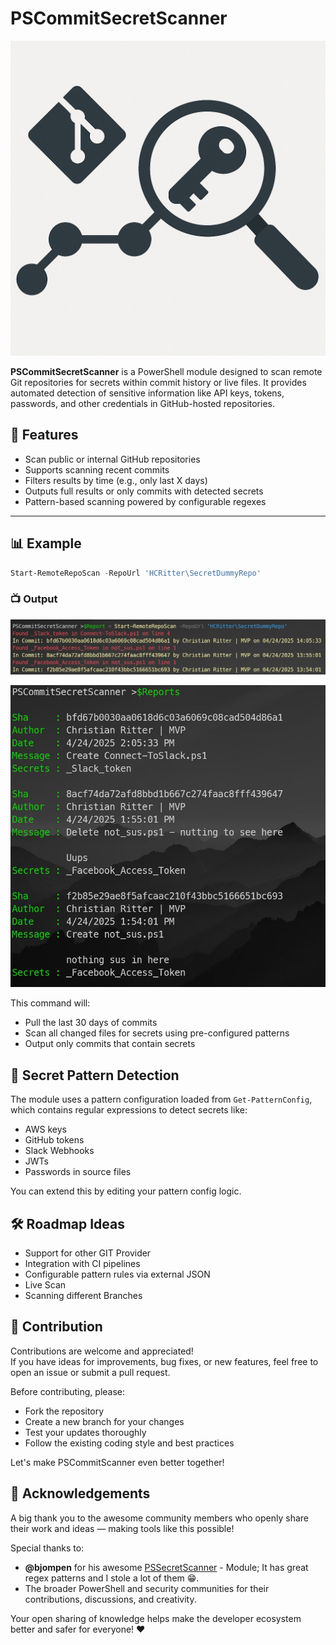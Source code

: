 # PSCommitSecretScanner

![PSCommitSecretScanner Logo](PSCommitSecretScanner.png)

**PSCommitSecretScanner** is a PowerShell module designed to scan remote Git repositories for secrets within commit history or live files. It provides automated detection of sensitive information like API keys, tokens, passwords, and other credentials in GitHub-hosted repositories.

## 🚀 Features

- Scan public or internal GitHub repositories
- Supports scanning recent commits
- Filters results by time (e.g., only last X days)
- Outputs full results or only commits with detected secrets
- Pattern-based scanning powered by configurable regexes

---

## 📊 Example

```PowerShell
Start-RemoteRepoScan -RepoUrl 'HCRitter\SecretDummyRepo' 
```

### 📺 Output

![PSCSS in Action 1](PSCommitSecretScannerInAction_1.JPG)

![PSCSS in Action 2](PSCommitSecretScannerInAction_2.JPG)

This command will:

- Pull the last 30 days of commits  
- Scan all changed files for secrets using pre-configured patterns  
- Output only commits that contain secrets  

## 🔐 Secret Pattern Detection

The module uses a pattern configuration loaded from `Get-PatternConfig`, which contains regular expressions to detect secrets like:

- AWS keys
- GitHub tokens
- Slack Webhooks
- JWTs
- Passwords in source files

You can extend this by editing your pattern config logic.

## 🛠 Roadmap Ideas

- Support for other GIT Provider
- Integration with CI pipelines
- Configurable pattern rules via external JSON
- Live Scan
- Scanning different Branches

## 🤝 Contribution

Contributions are welcome and appreciated!  
If you have ideas for improvements, bug fixes, or new features, feel free to open an issue or submit a pull request.

Before contributing, please:

- Fork the repository
- Create a new branch for your changes
- Test your updates thoroughly
- Follow the existing coding style and best practices

Let's make PSCommitScanner even better together!

## 🙏 Acknowledgements

A big thank you to the awesome community members who openly share their work and ideas — making tools like this possible!  

Special thanks to:

- **@bjompen** for his awesome [PSSecretScanner](https://github.com/Bjompen/PSSecretScanner) - Module; It has great regex patterns and I stole a lot of them 😁.
- The broader PowerShell and security communities for their contributions, discussions, and creativity.

Your open sharing of knowledge helps make the developer ecosystem better and safer for everyone! ❤️

